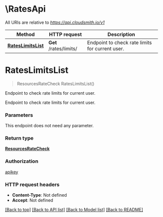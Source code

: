 # \RatesApi

All URIs are relative to *https://api.cloudsmith.io/v1*

Method | HTTP request | Description
------------- | ------------- | -------------
[**RatesLimitsList**](RatesApi.md#RatesLimitsList) | **Get** /rates/limits/ | Endpoint to check rate limits for current user.


# **RatesLimitsList**
> ResourcesRateCheck RatesLimitsList()

Endpoint to check rate limits for current user.

Endpoint to check rate limits for current user.


### Parameters
This endpoint does not need any parameter.

### Return type

[**ResourcesRateCheck**](ResourcesRateCheck.md)

### Authorization

[apikey](../README.md#apikey)

### HTTP request headers

 - **Content-Type**: Not defined
 - **Accept**: Not defined

[[Back to top]](#) [[Back to API list]](../README.md#documentation-for-api-endpoints) [[Back to Model list]](../README.md#documentation-for-models) [[Back to README]](../README.md)

